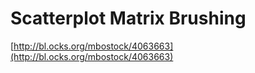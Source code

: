 Scatterplot Matrix Brushing
====

[http://bl.ocks.org/mbostock/4063663](http://bl.ocks.org/mbostock/4063663)
